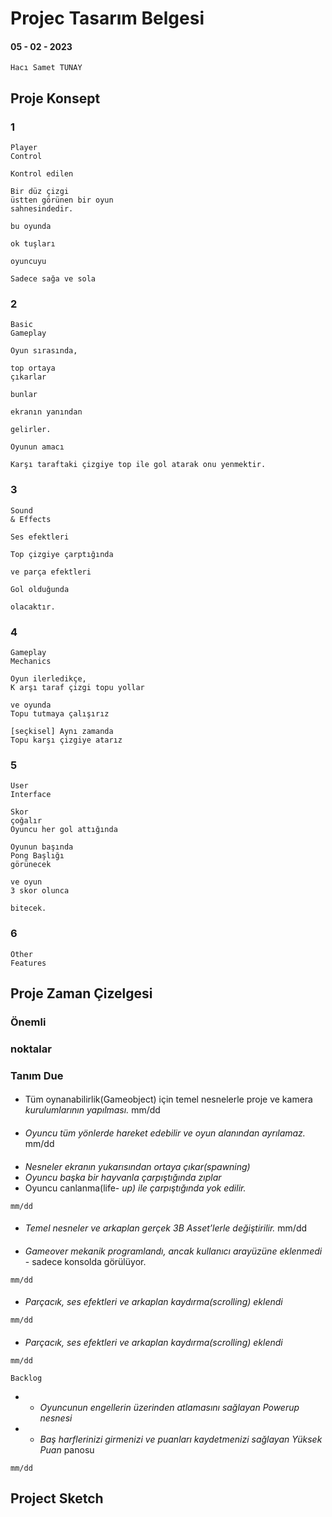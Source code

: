 # Projec Tasarım Belgesi

#### 05 - 02 - 2023

```
Hacı Samet TUNAY
```
## Proje Konsept

### 1

```
Player
Control
```
```
Kontrol edilen
```
```
Bir düz çizgi
üstten görünen bir oyun
sahnesindedir.
```
```
bu oyunda
```
```
ok tuşları
```
```
oyuncuyu
```
```
Sadece sağa ve sola
```
### 2

```
Basic
Gameplay
```
```
Oyun sırasında,
```
```
top ortaya
çıkarlar
```
```
bunlar
```
```
ekranın yanından
```
```
gelirler.
```
```
Oyunun amacı
```
```
Karşı taraftaki çizgiye top ile gol atarak onu yenmektir.
```
### 3

```
Sound
& Effects
```
```
Ses efektleri
```
```
Top çizgiye çarptığında
```
```
ve parça efektleri
```
```
Gol olduğunda
```
```
olacaktır.
```
### 4

```
Gameplay
Mechanics
```
```
Oyun ilerledikçe,
K arşı taraf çizgi topu yollar
```
```
ve oyunda
Topu tutmaya çalışırız
```
```
[seçkisel] Aynı zamanda
Topu karşı çizgiye atarız
```

### 5

```
User
Interface
```
```
Skor
çoğalır
Oyuncu her gol attığında
```
```
Oyunun başında
Pong Başlığı
görünecek
```
```
ve oyun
3 skor olunca
```
```
bitecek.
```
### 6

```
Other
Features
```
## Proje Zaman Çizelgesi

### Önemli

### noktalar

### Tanım Due

#### #

- Tüm oynanabilirlik(Gameobject) için temel nesnelerle proje ve kamera
    _kurulumlarının yapılması._
       mm/dd

#### #

- _Oyuncu tüm yönlerde hareket edebilir ve oyun alanından ayrılamaz._
    mm/dd

#### #

- _Nesneler ekranın yukarısından ortaya çıkar(spawning)_
- _Oyuncu başka bir hayvanla çarpıştığında zıplar_
- Oyuncu canlanma(life- _up) ile çarpıştığında yok edilir._

```
mm/dd
```
#### #

- _Temel nesneler ve arkaplan gerçek 3B Asset’lerle değiştirilir._
    mm/dd

#### #

- _Gameover mekanik programlandı, ancak kullanıcı arayüzüne eklenmedi_ -
    sadece konsolda görülüyor.

```
mm/dd
```
#### #

- _Parçacık, ses efektleri ve arkaplan kaydırma(scrolling) eklendi_

```
mm/dd
```
#### #

- _Parçacık, ses efektleri ve arkaplan kaydırma(scrolling) eklendi_

```
mm/dd
```

```
Backlog
```
- - _Oyuncunun engellerin üzerinden atlamasını sağlayan Powerup nesnesi_
- - _Baş harflerinizi girmenizi ve puanları kaydetmenizi sağlayan Yüksek Puan_
    panosu

```
mm/dd
```
## Project Sketch


